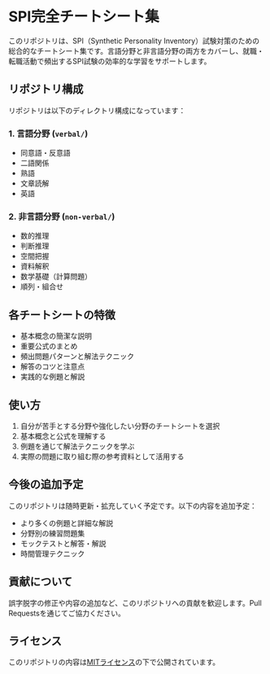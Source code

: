 # SPI完全チートシート集

このリポジトリは、SPI（Synthetic Personality Inventory）試験対策のための総合的なチートシート集です。言語分野と非言語分野の両方をカバーし、就職・転職活動で頻出するSPI試験の効率的な学習をサポートします。

## リポジトリ構成

リポジトリは以下のディレクトリ構成になっています：

### 1. 言語分野 (`verbal/`)
- 同意語・反意語
- 二語関係
- 熟語
- 文章読解
- 英語

### 2. 非言語分野 (`non-verbal/`)
- 数的推理
- 判断推理
- 空間把握
- 資料解釈
- 数学基礎（計算問題）
- 順列・組合せ

## 各チートシートの特徴

- 基本概念の簡潔な説明
- 重要公式のまとめ
- 頻出問題パターンと解法テクニック
- 解答のコツと注意点
- 実践的な例題と解説

## 使い方

1. 自分が苦手とする分野や強化したい分野のチートシートを選択
2. 基本概念と公式を理解する
3. 例題を通じて解法テクニックを学ぶ
4. 実際の問題に取り組む際の参考資料として活用する

## 今後の追加予定

このリポジトリは随時更新・拡充していく予定です。以下の内容を追加予定：

- より多くの例題と詳細な解説
- 分野別の練習問題集
- モックテストと解答・解説
- 時間管理テクニック

## 貢献について

誤字脱字の修正や内容の追加など、このリポジトリへの貢献を歓迎します。Pull Requestsを通じてご協力ください。

## ライセンス

このリポジトリの内容は[MITライセンス](LICENSE)の下で公開されています。
